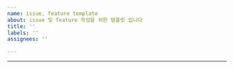 ```yaml
---
name: issue, feature template
about: issue 및 feature 작성을 위한 템플릿 입니다
title: ''
labels: ''
assignees: ''

---
```


----
